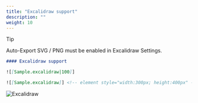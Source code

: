 ```yaml
---
title: "Excalidraw support"
description: ""
weight: 10
---
```


> [!TIP]
> Auto-Export SVG / PNG must be enabled in Excalidraw Settings.

```md
#### Excalidraw support

![[Sample.excalidraw|100]]

![[Sample.excalidraw]] <!-- element style="width:300px; height:400px" -->
```

![Excalidraw](../images/excalidraw.png)
